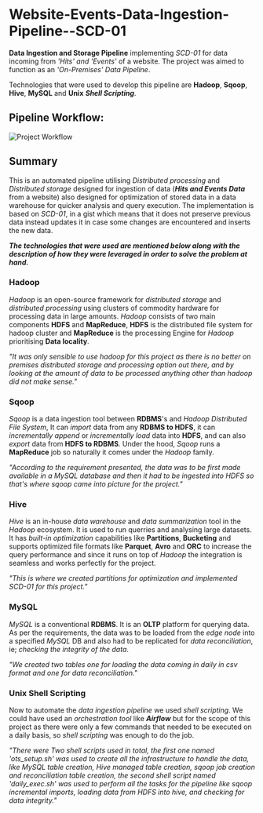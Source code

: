 # Website-Events-Data-Ingestion-Pipeline--SCD-01
**Data Ingestion and Storage Pipeline** implementing *SCD-01* for data incoming from *'Hits' and 'Events'* of a website. The project was aimed to function as an *'On-Premises' Data Pipeline*. 

Technologies that were used to develop this pipeline are **Hadoop**, **Sqoop**, **Hive**, **MySQL** and **Unix** ***Shell Scripting***.

## Pipeline Workflow:
![Project Workflow](https://user-images.githubusercontent.com/55886870/178208866-46e28cd0-7dd7-419d-8c42-6f8f752f9c24.png)


## Summary
This is an automated pipeline utilising *Distributed processing* and *Distributed storage* designed for ingestion of data (***Hits and Events Data*** from a website) also designed for optimization of stored data in a data warehouse for quicker analysis and query execution. The implementation is based on *SCD-01*, in a gist which means that it does not preserve previous data instead updates it in case some changes are encountered and inserts the new data.

***The technologies that were used are mentioned below along with the description of how they were leveraged in order to solve the problem at hand.***

### Hadoop
*Hadoop* is an open-source framework for *distributed storage* and *distributed processing* using clusters of commodity hardware for processing data in large amounts. *Hadoop* consists of two main components **HDFS** and **MapReduce**, **HDFS** is the distributed file system for hadoop cluster and **MapReduce** is the processing Engine for *Hadoop* prioritising **Data locality**.

*"It was only sensible to use hadoop for this project as there is no better on premises distributed storage and processing option out there, and by looking at the amount of data to be processed anything other than hadoop did not make sense."*

### Sqoop
*Sqoop* is a data ingestion tool between **RDBMS**'s and *Hadoop Distributed File System*, It can *import* data from any **RDBMS to HDFS**, it can *incrementally append* or *incrementally load* data into **HDFS**, and can also *export* data from **HDFS to RDBMS**. Under the hood, *Sqoop* runs a **MapReduce** job so naturally it comes under the *Hadoop* family.

*"According to the requirement presented, the data was to be first made available in a MySQL database and then it had to be ingested into HDFS so that's where sqoop came into picture for the project."*

### Hive
*Hive* is an in-house *data warehouse* and *data summarization* tool in the *Hadoop* ecosystem. It is used to run querries and analysing large datasets. It has *built-in optimization* capabilities like **Partitions**, **Bucketing** and supports optimized file formats like **Parquet**, **Avro** and **ORC** to increase the query performance and since it runs on top of *Hadoop* the integration is seamless and works perfectly for the project. 

*"This is where we created partitions for optimization and implemented SCD-01 for this project."*

### MySQL
*MySQL* is a conventional **RDBMS**. It is an **OLTP** platform for querying data. As per the requirements, the data was to be loaded from the *edge node* into a specified *MySQL* DB and also had to be replicated for *data reconciliation*, ie; *checking the integrity of the data*.

*"We created two tables one for loading the data coming in daily in csv format and one for data reconciliation."*

### Unix Shell Scripting
Now to automate the *data ingestion pipeline* we used *shell scripting*. We could have used an *orchestration tool* like ***Airflow*** but for the scope of this project as there were only a few commands that needed to be executed on a daily basis, so *shell scripting* was enough to do the job. 

*"There were Two shell scripts used in total, the first one named 'ots_setup.sh' was used to create all the infrastructure to handle the data, like MySQL table creation, Hive managed table creation, sqoop job creation and reconciliation table creation, the second shell script named 'daily_exec.sh' was used to perform all the tasks for the pipeline like sqoop incremental imports, loading data from HDFS into hive, and checking for data integrity."*




